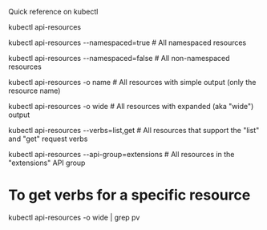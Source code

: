 Quick reference on kubectl

kubectl api-resources

kubectl api-resources --namespaced=true      # All namespaced resources

kubectl api-resources --namespaced=false     # All non-namespaced resources

kubectl api-resources -o name                # All resources with simple output (only the resource name)

kubectl api-resources -o wide                # All resources with expanded (aka "wide") output

kubectl api-resources --verbs=list,get       # All resources that support the "list" and "get" request verbs

kubectl api-resources --api-group=extensions # All resources in the "extensions" API group

# To get verbs for a specific resource

kubectl api-resources -o wide | grep pv 
